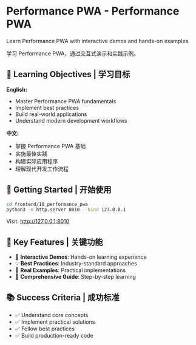 # Performance PWA - Performance PWA

Learn Performance PWA with interactive demos and hands-on examples.

学习 Performance PWA，通过交互式演示和实践示例。

## 🎯 Learning Objectives | 学习目标

**English:**
- Master Performance PWA fundamentals
- Implement best practices
- Build real-world applications
- Understand modern development workflows

**中文:**
- 掌握 Performance PWA 基础
- 实施最佳实践
- 构建实际应用程序
- 理解现代开发工作流程

## 🚀 Getting Started | 开始使用

```bash
cd frontend/10_performance_pwa
python3 -m http.server 8010 --bind 127.0.0.1
```

Visit: http://127.0.0.1:8010

## 📁 Key Features | 关键功能

- 🎯 **Interactive Demos**: Hands-on learning experience
- 💡 **Best Practices**: Industry-standard approaches
- 🔧 **Real Examples**: Practical implementations
- 📖 **Comprehensive Guide**: Step-by-step learning

## 📚 Success Criteria | 成功标准

- ✅ Understand core concepts
- ✅ Implement practical solutions
- ✅ Follow best practices
- ✅ Build production-ready code

